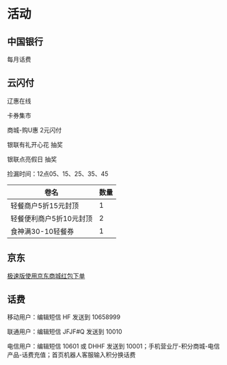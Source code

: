 # 活动

## 中国银行

每月话费

## 云闪付

辽惠在线

卡券集市

商城-购U惠 2元闪付

银联有礼开心花 抽奖

银联点亮假日 抽奖

捡漏时间：12点05、15、25、35、45

| 卷名                    | 数量 |
| ----------------------- | ---- |
| 轻餐商户5折15元封顶     | 1    |
| 轻餐便利商户5折10元封顶 | 2    |
| 食神满30-10轻餐券       | 1    |

## 京东

[极速版使用京东商城红包下单](https://wq.jd.com/deal/confirmorder/main?pingouchannel=0&mix=0&sceneval=2&addrId=138086790&jxsid=16301778145156604427)

## 话费

移动用户：编辑短信 HF 发送到 10658999

联通用户：编辑短信 JFJF#Q 发送到 10010

电信用户：编辑短信 10601 或 DHHF 发送到 10001；手机营业厅-积分商城-电信产品-话费充值；首页机器人客服输入积分换话费

